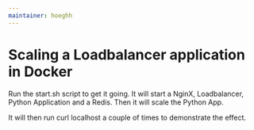 ```yaml
---
maintainer: hoeghh
---
```


# Scaling a Loadbalancer application in Docker 

Run the start.sh script to get it going. It will start a NginX, Loadbalancer, Python Application and a Redis. Then it will scale the Python App.

It will then run curl localhost a couple of times to demonstrate the effect.
